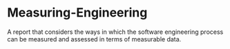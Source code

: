 # Measuring-Engineering
A report that considers the ways in which the software engineering process can be measured and assessed in terms of measurable data.
